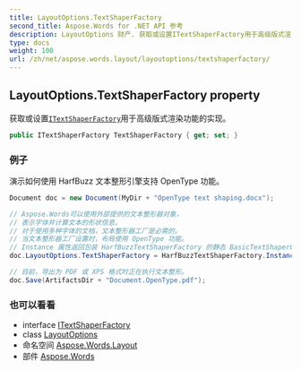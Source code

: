 ```yaml
---
title: LayoutOptions.TextShaperFactory
second_title: Aspose.Words for .NET API 参考
description: LayoutOptions 财产. 获取或设置ITextShaperFactory用于高级版式渲染功能的实现
type: docs
weight: 100
url: /zh/net/aspose.words.layout/layoutoptions/textshaperfactory/
---
```

## LayoutOptions.TextShaperFactory property

获取或设置[`ITextShaperFactory`](../../../aspose.words.shaping/itextshaperfactory/)用于高级版式渲染功能的实现。

```csharp
public ITextShaperFactory TextShaperFactory { get; set; }
```

### 例子

演示如何使用 HarfBuzz 文本整形引擎支持 OpenType 功能。

```csharp
Document doc = new Document(MyDir + "OpenType text shaping.docx");

// Aspose.Words可以使用外部提供的文本整形器对象，
// 表示字体并计算文本的形状信息。
// 对于使用多种字体的文档，文本整形器工厂是必需的。
// 当文本整形器工厂设置时，布局使用 OpenType 功能。
// Instance 属性返回包装 HarfBuzzTextShaperFactory 的静态 BasicTextShaperCache 对象。
doc.LayoutOptions.TextShaperFactory = HarfBuzzTextShaperFactory.Instance;

// 目前，导出为 PDF 或 XPS 格式时正在执行文本整形。
doc.Save(ArtifactsDir + "Document.OpenType.pdf");
```

### 也可以看看

* interface [ITextShaperFactory](../../../aspose.words.shaping/itextshaperfactory/)
* class [LayoutOptions](../)
* 命名空间 [Aspose.Words.Layout](../../layoutoptions/)
* 部件 [Aspose.Words](../../../)


